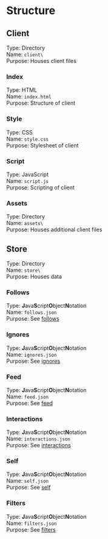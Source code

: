# Structure
## Client
Type: Directory  
Name: `client\`  
Purpose: Houses client files

### Index
Type: HTML  
Name: `index.html`  
Purpose: Structure of client
### Style
Type: CSS  
Name: `style.css`  
Purpose: Stylesheet of client
### Script
Type: JavaScript  
Name: `script.js`  
Purpose: Scripting of client
### Assets
Type: Directory  
Name: `assets\`  
Purpose: Houses additional client files
## Store
Type: Directory  
Name: `store\`  
Purpose: Houses data
### Follows
Type: **J**ava**S**cript**O**bject**N**otation  
Name: `follows.json`  
Purpose: See [follows](follows.md)
### Ignores
Type: **J**ava**S**cript**O**bject**N**otation  
Name: `ignores.json`  
Purpose: See [ignores](ignores.md)
### Feed
Type: **J**ava**S**cript**O**bject**N**otation  
Name: `feed.json`  
Purpose: See [feed](feed.md)
### Interactions
Type: **J**ava**S**cript**O**bject**N**otation  
Name: `interactions.json`  
Purpose: See [interactions](interactions.md)
### Self
Type: **J**ava**S**cript**O**bject**N**otation  
Name: `self.json`  
Purpose: See [self](self.md)
### Filters
Type: **J**ava**S**cript**O**bject**N**otation  
Name: `filters.json`  
Purpose: See [filters](filters.md)
<!--stackedit_data:
eyJoaXN0b3J5IjpbLTE4ODM5OTc0NTMsLTE5NTE1ODk0MTZdfQ
==
-->